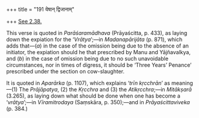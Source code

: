 +++
title = "191 येषान् द्विजानाम्"

+++
[See
2.38.](/hinduism/book/manusmriti-with-the-commentary-of-medhatithi/d/doc145625.html)

This verse is quoted in *Parāśaramādhava* (Prāyaścitta, p. 433), as
laying down the expiation for the ‘*Vrātya*’;—in *Madanapārijāta* (p.
871), which adds that—(*a*) in the case of the omission being due to the
absence of an initiator, the expiation should he that prescribed by Manu
and Yājñavalkya, and (*b*) in the case of omission being due to no such
unavoidable circumstances, nor in times of digress, it should be ‘Three
Years’ Penance’ prescribed under the section on cow-slaughter.

It is quoted in *Aparārka* (p. 1107), which explains ‘*trīn kṛcchrān*’
as meaning—(1) The *Prājāpatya*, (2) the *Kṛcchra* and (3) the
*Atikṛcchra*;—in *Mitākṣarā* (3.265), as laying down what should be done
when one has become a ‘*vrātya*’;—in *Vīramitrodaya* (Saṃskāra, p.
350);—and in *Prāyaścittaviveka* (p. 384.)


